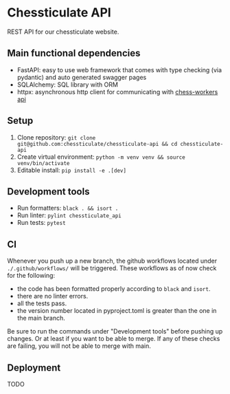 # Chessticulate API
REST API for our chessticulate website.

## Main functional dependencies
- FastAPI: easy to use web framework that comes with type checking (via pydantic) and auto generated swagger pages
- SQLAlchemy: SQL library with ORM
- httpx: asynchronous http client for communicating with [chess-workers api](https://github.com/Chessticulate/chess-workers)

## Setup
1. Clone repository: `git clone git@github.com:chessticulate/chessticulate-api && cd chessticulate-api`
2. Create virtual environment: `python -m venv venv && source venv/bin/activate`
3. Editable install: `pip install -e .[dev]`

## Development tools
- Run formatters: `black . && isort .`
- Run linter: `pylint chessticulate_api`
- Run tests: `pytest`

## CI
Whenever you push up a new branch, the github workflows located under `./.github/workflows/` will be triggered. These workflows as of now check for the following:
- the code has been formatted properly according to `black` and `isort`.
- there are no linter errors.
- all the tests pass.
- the version number located in pyproject.toml is greater than the one in the main branch.

Be sure to run the commands under "Development tools" before pushing up changes. Or at least if you want to be able to merge. If any of these checks are failing, you will not be able to merge with main.

## Deployment
TODO

